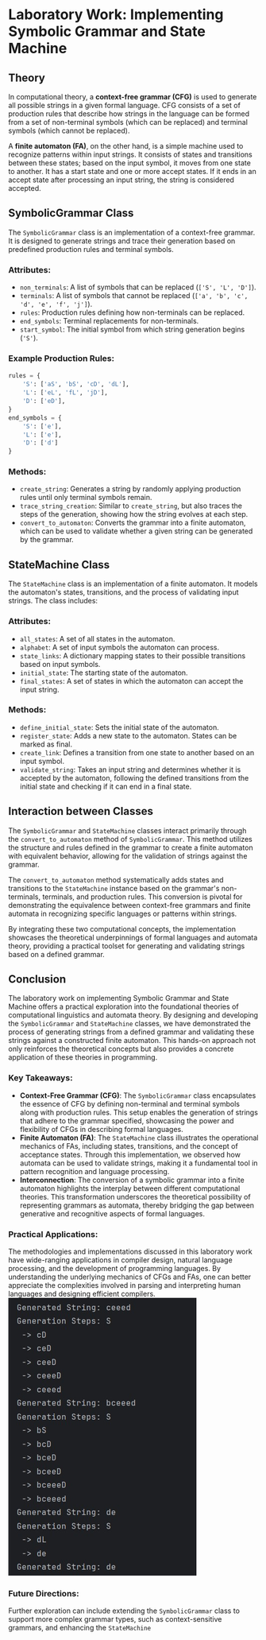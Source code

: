 # Laboratory Work: Implementing Symbolic Grammar and State Machine

## Theory

In computational theory, a **context-free grammar (CFG)** is used to generate all possible strings in a given formal language. CFG consists of a set of production rules that describe how strings in the language can be formed from a set of non-terminal symbols (which can be replaced) and terminal symbols (which cannot be replaced).

A **finite automaton (FA)**, on the other hand, is a simple machine used to recognize patterns within input strings. It consists of states and transitions between these states; based on the input symbol, it moves from one state to another. It has a start state and one or more accept states. If it ends in an accept state after processing an input string, the string is considered accepted.

## SymbolicGrammar Class

The `SymbolicGrammar` class is an implementation of a context-free grammar. It is designed to generate strings and trace their generation based on predefined production rules and terminal symbols. 

### Attributes:
- `non_terminals`: A list of symbols that can be replaced (`['S', 'L', 'D']`).
- `terminals`: A list of symbols that cannot be replaced (`['a', 'b', 'c', 'd', 'e', 'f', 'j']`).
- `rules`: Production rules defining how non-terminals can be replaced.
- `end_symbols`: Terminal replacements for non-terminals.
- `start_symbol`: The initial symbol from which string generation begins (`'S'`).

### Example Production Rules:
```python
rules = { 
    'S': ['aS', 'bS', 'cD', 'dL'],
    'L': ['eL', 'fL', 'jD'],
    'D': ['eD'],
}
end_symbols = { 
    'S': ['e'],
    'L': ['e'],
    'D': ['d']
}
```
### Methods:
- `create_string`: Generates a string by randomly applying production rules until only terminal symbols remain.
- `trace_string_creation`: Similar to `create_string`, but also traces the steps of the generation, showing how the string evolves at each step.
- `convert_to_automaton`: Converts the grammar into a finite automaton, which can be used to validate whether a given string can be generated by the grammar.

## StateMachine Class

The `StateMachine` class is an implementation of a finite automaton. It models the automaton's states, transitions, and the process of validating input strings. The class includes:

### Attributes:
- `all_states`: A set of all states in the automaton.
- `alphabet`: A set of input symbols the automaton can process.
- `state_links`: A dictionary mapping states to their possible transitions based on input symbols.
- `initial_state`: The starting state of the automaton.
- `final_states`: A set of states in which the automaton can accept the input string.

### Methods:
- `define_initial_state`: Sets the initial state of the automaton.
- `register_state`: Adds a new state to the automaton. States can be marked as final.
- `create_link`: Defines a transition from one state to another based on an input symbol.
- `validate_string`: Takes an input string and determines whether it is accepted by the automaton, following the defined transitions from the initial state and checking if it can end in a final state.

## Interaction between Classes

The `SymbolicGrammar` and `StateMachine` classes interact primarily through the `convert_to_automaton` method of `SymbolicGrammar`. This method utilizes the structure and rules defined in the grammar to create a finite automaton with equivalent behavior, allowing for the validation of strings against the grammar.

The `convert_to_automaton` method systematically adds states and transitions to the `StateMachine` instance based on the grammar's non-terminals, terminals, and production rules. This conversion is pivotal for demonstrating the equivalence between context-free grammars and finite automata in recognizing specific languages or patterns within strings.

By integrating these two computational concepts, the implementation showcases the theoretical underpinnings of formal languages and automata theory, providing a practical toolset for generating and validating strings based on a defined grammar.
## Conclusion

The laboratory work on implementing Symbolic Grammar and State Machine offers a practical exploration into the foundational theories of computational linguistics and automata theory. By designing and developing the `SymbolicGrammar` and `StateMachine` classes, we have demonstrated the process of generating strings from a defined grammar and validating these strings against a constructed finite automaton. This hands-on approach not only reinforces the theoretical concepts but also provides a concrete application of these theories in programming.

### Key Takeaways:
- **Context-Free Grammar (CFG)**: The `SymbolicGrammar` class encapsulates the essence of CFG by defining non-terminal and terminal symbols along with production rules. This setup enables the generation of strings that adhere to the grammar specified, showcasing the power and flexibility of CFGs in describing formal languages.
- **Finite Automaton (FA)**: The `StateMachine` class illustrates the operational mechanics of FAs, including states, transitions, and the concept of acceptance states. Through this implementation, we observed how automata can be used to validate strings, making it a fundamental tool in pattern recognition and language processing.
- **Interconnection**: The conversion of a symbolic grammar into a finite automaton highlights the interplay between different computational theories. This transformation underscores the theoretical possibility of representing grammars as automata, thereby bridging the gap between generative and recognitive aspects of formal languages.

### Practical Applications:
The methodologies and implementations discussed in this laboratory work have wide-ranging applications in compiler design, natural language processing, and the development of programming languages. By understanding the underlying mechanics of CFGs and FAs, one can better appreciate the complexities involved in parsing and interpreting human languages and designing efficient compilers.
![Generating Strings](ex1.jpg "Generating Strings")

### Future Directions:
Further exploration can include extending the `SymbolicGrammar` class to support more complex grammar types, such as context-sensitive grammars, and enhancing the `StateMachine`
